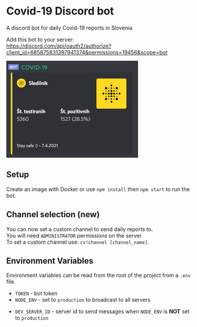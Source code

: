 # Covid-19 Discord bot

A discord bot for daily Covid-19 reports in Slovenia

Add this bot to your server:  
https://discord.com/api/oauth2/authorize?client_id=685875831397941374&permissions=19456&scope=bot

<img src="docs/screenshot.png">

## Setup

Create an image with Docker or use `npm install` then `npm start` to run the bot.

## Channel selection (new)

You can now set a custom channel to send daily reports to.  
You will need `ADMINISTRATOR` permissions on the server.  
To set a custom channel use: `cv!channel [channel_name]`.

## Environment Variables

Environment variables can be read from the root of the project from a `.env` file.

- `TOKEN` - bot token
- `NODE_ENV` - set to `production` to broadcast to all servers
+ `DEV_SERVER_ID` - server id to send messages when `NODE_ENV` is **NOT** set to `production`
